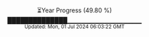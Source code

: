 <p align="center">
⏳Year Progress (49.80 %)<br>
██████████████▁▁▁▁▁▁▁▁▁▁▁▁▁▁▁▁ <br>
<sub>Updated: Mon, 01 Jul 2024 06:03:22 GMT</sub>
</p>

